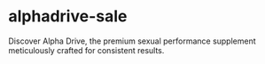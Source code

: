# alphadrive-sale
Discover Alpha Drive, the premium sexual performance supplement meticulously crafted for consistent results.
